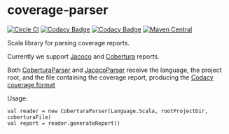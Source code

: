 # coverage-parser

[![Circle CI](https://circleci.com/gh/codacy/coverage-parser/tree/master.svg?style=shield)](https://circleci.com/gh/codacy/coverage-parser/tree/master)
[![Codacy Badge](https://api.codacy.com/project/badge/grade/c3e4c4fc9dd047f1b55076b8a83e9b3d)](https://www.codacy.com/app/Codacy/coverage-parser)
[![Codacy Badge](https://api.codacy.com/project/badge/coverage/c3e4c4fc9dd047f1b55076b8a83e9b3d)](https://www.codacy.com/app/Codacy/coverage-parser)
[![Maven Central](https://maven-badges.herokuapp.com/maven-central/com.codacy/coverage-parser_2.11/badge.svg)](https://maven-badges.herokuapp.com/maven-central/com.codacy/coverage-parser_2.11)

Scala library for parsing coverage reports.

Currently we support [Jacoco](http://eclemma.org/jacoco/) and [Cobertura](http://cobertura.github.io/cobertura/) reports.

Both [CoberturaParser](https://github.com/codacy/coverage-parser/blob/master/src/main/scala/com/codacy/parsers/implementation/CoberturaParser.scala) and [JacocoParser](https://github.com/codacy/coverage-parser/blob/master/src/main/scala/com/codacy/parsers/implementation/JacocoParser.scala) receive the language, the project root, and the file containing the coverage report, producing the [Codacy coverage format](http://docs.codacy.com/docs/coverage#api)

Usage:

```
val reader = new CoberturaParser(Language.Scala, rootProjectDir, coberturaFile)
val report = reader.generateReport()
```
